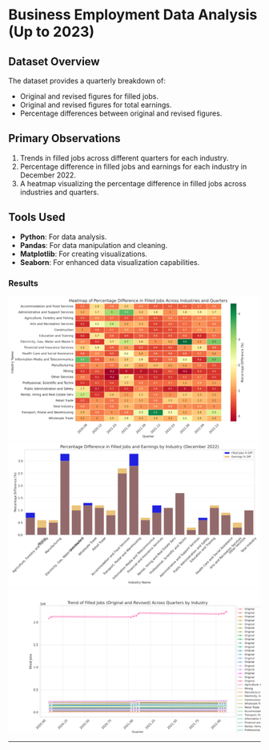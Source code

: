 # Business Employment Data Analysis (Up to 2023)


## Dataset Overview

The dataset provides a quarterly breakdown of:
- Original and revised figures for filled jobs.
- Original and revised figures for total earnings.
- Percentage differences between original and revised figures.

## Primary Observations

1. Trends in filled jobs across different quarters for each industry.
2. Percentage difference in filled jobs and earnings for each industry in December 2022.
3. A heatmap visualizing the percentage difference in filled jobs across industries and quarters.

## Tools Used

- **Python**: For data  analysis.
- **Pandas**: For data manipulation and cleaning.
- **Matplotlib**: For creating visualizations.
- **Seaborn**: For enhanced data visualization capabilities.
### Results

![Heatmap of Filled Jobs Difference](https://github.com/Shivamjha12/Data-analysis-on-Business-Employment-Data-using-python/blob/master/heatmap_filled_jobs_difference.png)
![Percentage Difference in Filled Jobs and Earning by Industry](https://github.com/Shivamjha12/Data-analysis-on-Business-Employment-Data-using-python/blob/master/percentage_difference_dec_2022.png)
![Trend of Filled job in graph representation](https://github.com/Shivamjha12/Data-analysis-on-Business-Employment-Data-using-python/blob/master/trend_filled_jobs.png)


<hr />
<br />

